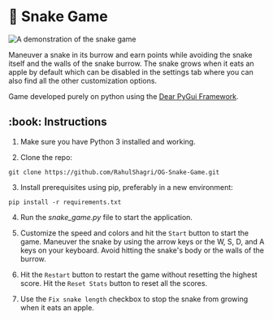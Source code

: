 # :snake: Snake Game

![A demonstration of the snake game](resources/demo.gif)

Maneuver a snake in its burrow and earn points while avoiding the snake itself and the walls of the snake burrow. The snake grows when it eats an apple by default which can be disabled in the settings tab where you can also find all the other customization options.

Game developed purely on python using the [Dear PyGui Framework](https://github.com/hoffstadt/DearPyGui).

<h2>:book: Instructions</h2>

1. Make sure you have Python 3 installed and working. 
   
2. Clone the repo:

```git clone https://github.com/RahulShagri/OG-Snake-Game.git```

3. Install prerequisites using pip, preferably in a new environment:

```pip install -r requirements.txt``` 

4. Run the <i>snake_game.py</i> file to start the application.

5. Customize the speed and colors and hit the `Start` button to start the game. Maneuver the snake by using the arrow keys or the W, S, D, and A keys on your keyboard. Avoid hitting the snake's body or the walls of the burrow.

6. Hit the `Restart` button to restart the game without resetting the highest score. Hit the `Reset Stats` button to reset all the scores.

7. Use the `Fix snake length` checkbox to stop the snake from growing when it eats an apple.
